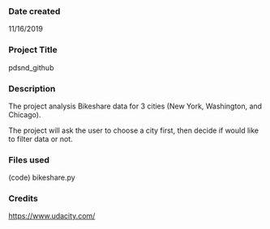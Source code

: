 ### Date created
11/16/2019

### Project Title
pdsnd_github

### Description
The project analysis Bikeshare data for 3 cities (New York, Washington, and Chicago).

The project will ask the user to choose a city first, then decide if would like to filter data or not.

### Files used
(code) bikeshare.py

### Credits
https://www.udacity.com/

